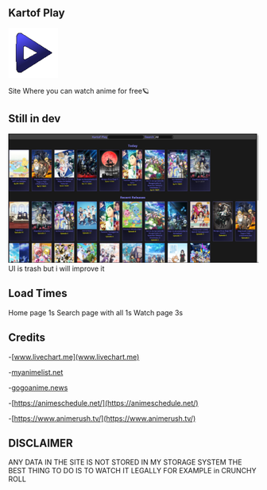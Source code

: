

## Kartof Play

<img src="./views/src/images/kartof-play.png">


Site Where you can watch anime for free🪐
## Still in dev
<img src="./imgs/preview.png">
UI is trash but i will improve it

## Load Times
Home page  1s
Search page with all 1s
Watch page 3s

## Credits
-[www.livechart.me](www.livechart.me)

-[myanimelist.net](myanimelist.net)

-[gogoanime.news](gogoanime.news)

-[https://animeschedule.net/](https://animeschedule.net/)

-[https://www.animerush.tv/](https://www.animerush.tv/)

## DISCLAIMER
ANY DATA IN THE SITE IS NOT STORED IN MY STORAGE SYSTEM
THE BEST THING TO DO IS TO WATCH IT LEGALLY FOR EXAMPLE in CRUNCHY ROLL
